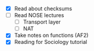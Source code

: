 - [x] Read about checksums
- [ ] Read NOSE lectures
	- [ ] Transport layer
	- [ ] NAT
- [x] Take notes on functions (AF2)
- [x] Reading for Sociology tutorial